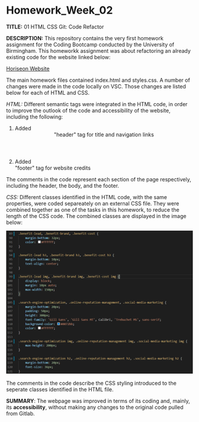 # Homework_Week_02

<b>TITLE:</b> 01 HTML CSS Git: Code Refactor

<b>DESCRIPTION:</b>
This repository contains the very first homework assignment for the Coding Bootcamp conducted by the University of Birmingham. This homeworkk assignment was about refactoring an already existing code for the website linked below:

<a href="https://maryum97.github.io/Homework_Week_02/homework.html">Horiseon Website</a>

The main homework files contained index.html and styles.css. A number of changes were made in the code locally on VSC. Those changes are listed below for each of HTML and CSS.

<i>HTML:</i> 
Different semantic tags were integrated in the HTML code, in order to improve the outlook of the code and accessibility of the website, including the following:
1. Added <header> "header" tag for title and navigation links
2. Added <footer> "footer" tag for website credits

The comments in the code represent each section of the page respectively, including the header, the body, and the footer.

<i>CSS:</i>
Different classes identified in the HTML code, with the same properties, were coded separeately on an external CSS file. They were combined together as one of the tasks in this homework, to reduce the length of the CSS code. The combined classes are displayed in the image below:

<img src="Assets/Screenshot of CSS Code.PNG">

The comments in the code describe the CSS styling introduced to the seperate classes identified in the HTML file.

<b>SUMMARY</b>:
The webpage was improved in terms of its coding and, mainly, its <b>accessibility</B>, without making any changes to the original code pulled from Gitlab.
